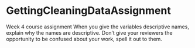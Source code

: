 # GettingCleaningDataAssignment
Week 4 course assignment
When you give the variables descriptive names, explain why the names are descriptive. 
Don’t give your reviewers the opportunity to be confused about your work, spell it out to them.
